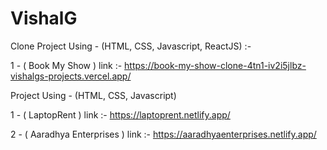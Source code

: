 # VishalG
Clone Project Using - (HTML, CSS, Javascript, ReactJS) :-

1 - ( Book My Show ) link :- https://book-my-show-clone-4tn1-iv2i5jlbz-vishalgs-projects.vercel.app/

Project Using - (HTML, CSS, Javascript)

1 - ( LaptopRent ) link :- https://laptoprent.netlify.app/

2 - ( Aaradhya Enterprises ) link :- https://aaradhyaenterprises.netlify.app/
